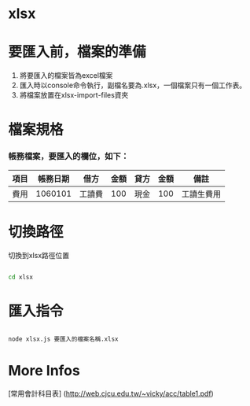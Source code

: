 # xlsx

# 要匯入前，檔案的準備
1. 將要匯入的檔案皆為excel檔案
2. 匯入時以console命令執行，副檔名要為.xlsx，一個檔案只有一個工作表。
3. 將檔案放置在xlsx-import-files資夾


# 檔案規格
### 帳務檔案，要匯入的欄位，如下：
| 項目 | 帳務日期 | 借方 | 金額 | 貸方 | 金額 | 備註 |
| :---: | :---: | :---: | :---: | :---: | :---: | :---: |
| 費用 | 1060101 | 工讀費 | 100 | 現金 | 100 | 工讀生費用 |


# 切換路徑
切換到xlsx路徑位置
```sh

cd xlsx

```

# 匯入指令

```sh

node xlsx.js 要匯入的檔案名稱.xlsx

```

# More Infos
[常用會計科目表] (http://web.cjcu.edu.tw/~vicky/acc/table1.pdf)


